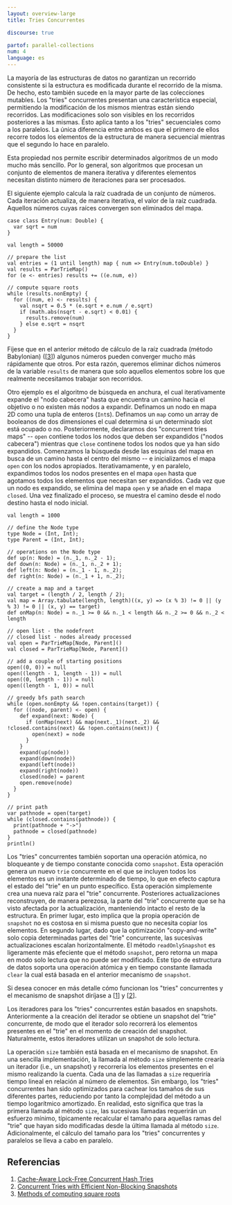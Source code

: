 ```yaml
---
layout: overview-large
title: Tries Concurrentes

discourse: true

partof: parallel-collections
num: 4
language: es
---
```


La mayoría de las estructuras de datos no garantizan un recorrido consistente
si la estructura es modificada durante el recorrido de la misma. De hecho,
esto también sucede en la mayor parte de las colecciones mutables. Los "tries"
concurrentes presentan una característica especial, permitiendo la modificación
de los mismos mientras están siendo recorridos. Las modificaciones solo son visibles
en los recorridos posteriores a las mismas. Ésto aplica tanto a los "tries" secuenciales 
como a los paralelos. La única diferencia entre ambos es que el primero de ellos
recorre todos los elementos de la estructura de manera secuencial mientras que 
el segundo lo hace en paralelo.

Esta propiedad nos permite escribir determinados algoritmos de un modo mucho más
sencillo. Por lo general, son algoritmos que procesan un conjunto de elementos de manera
iterativa y diferentes elementos necesitan distinto número de iteraciones para ser
procesados.

El siguiente ejemplo calcula la raíz cuadrada de un conjunto de números. Cada iteración
actualiza, de manera iterativa, el valor de la raíz cuadrada. Aquellos números cuyas 
raíces convergen son eliminados del mapa.

    case class Entry(num: Double) {
      var sqrt = num
    }
	
    val length = 50000
	
	// prepare the list
    val entries = (1 until length) map { num => Entry(num.toDouble) }
    val results = ParTrieMap()
    for (e <- entries) results += ((e.num, e))
    
	// compute square roots
    while (results.nonEmpty) {
      for ((num, e) <- results) {
        val nsqrt = 0.5 * (e.sqrt + e.num / e.sqrt)
        if (math.abs(nsqrt - e.sqrt) < 0.01) {
          results.remove(num)
        } else e.sqrt = nsqrt
      }
    }

Fíjese que en el anterior método de cálculo de la raíz cuadrada (método Babylonian)
(\[[3][3]\]) algunos números pueden converger mucho más rápidamente que otros. Por esta razón,
queremos eliminar dichos números de la variable `results` de manera que solo aquellos
elementos sobre los que realmente necesitamos trabajar son recorridos.

Otro ejemplo es el algoritmo de búsqueda en anchura, el cual iterativamente expande el "nodo cabecera"
hasta que encuentra un camino hacia el objetivo o no existen más nodos a expandir. Definamos
un nodo en mapa 2D como una tupla de enteros (`Int`s). Definamos un `map` como un array de 
booleanos de dos dimensiones el cual determina si un determinado slot está ocupado o no. Posteriormente,
declaramos dos "concurrent tries maps" -- `open` contiene todos los nodos que deben ser expandidos 
("nodos cabecera") mientras que `close` continene todos los nodos que ya han sido expandidos. Comenzamos
la búsqueda desde las esquinas del mapa en busca de un camino hasta el centro del mismo -- 
e inicializamos el mapa `open` con los nodos apropiados. Iterativamamente, y en paralelo, 
expandimos todos los nodos presentes en el mapa `open` hasta que agotamos todos los elementos
que necesitan ser expandidos. Cada vez que un nodo es expandido, se elimina del mapa `open` y se
añade en el mapa `closed`. Una vez finalizado el proceso, se muestra el camino desde el nodo 
destino hasta el nodo inicial.
	
	val length = 1000
	
	// define the Node type
    type Node = (Int, Int);
    type Parent = (Int, Int);
    
	// operations on the Node type
    def up(n: Node) = (n._1, n._2 - 1);
    def down(n: Node) = (n._1, n._2 + 1);
    def left(n: Node) = (n._1 - 1, n._2);
    def right(n: Node) = (n._1 + 1, n._2);
    
    // create a map and a target
    val target = (length / 2, length / 2);
    val map = Array.tabulate(length, length)((x, y) => (x % 3) != 0 || (y % 3) != 0 || (x, y) == target)
    def onMap(n: Node) = n._1 >= 0 && n._1 < length && n._2 >= 0 && n._2 < length
    
    // open list - the nodefront
    // closed list - nodes already processed
    val open = ParTrieMap[Node, Parent]()
    val closed = ParTrieMap[Node, Parent]()
    
    // add a couple of starting positions
    open((0, 0)) = null
    open((length - 1, length - 1)) = null
    open((0, length - 1)) = null
    open((length - 1, 0)) = null
 
    // greedy bfs path search
    while (open.nonEmpty && !open.contains(target)) {
      for ((node, parent) <- open) {
        def expand(next: Node) {
          if (onMap(next) && map(next._1)(next._2) && !closed.contains(next) && !open.contains(next)) {
            open(next) = node
          }
        }
        expand(up(node))
        expand(down(node))
        expand(left(node))
        expand(right(node))
        closed(node) = parent
        open.remove(node)
      }
    }
	
    // print path
    var pathnode = open(target)
    while (closed.contains(pathnode)) {
      print(pathnode + "->")
      pathnode = closed(pathnode)
    }
    println()


Los "tries" concurrentes también soportan una operación atómica, no bloqueante y de 
tiempo constante conocida como `snapshot`. Esta operación genera un nuevo `trie`
concurrente en el que se incluyen todos los elementos es un instante determinado de 
tiempo, lo que en efecto captura el estado del "trie" en un punto específico. 
Esta operación simplemente crea una nueva raíz para el "trie" concurrente. Posteriores 
actualizaciones reconstruyen, de manera perezosa, la parte del "trie" concurrente que se
ha visto afectada por la actualización, manteniendo intacto el resto de la estructura.
En primer lugar, esto implica que la propia operación de `snapshot` no es costosa en si misma
puesto que no necesita copiar los elementos. En segundo lugar, dado que la optimización
"copy-and-write" solo copia determinadas partes del "trie" concurrente, las sucesivas
actualizaciones escalan horizontalmente. El método  `readOnlySnapshot` es ligeramente
más efeciente que el método `snapshot`, pero retorna un mapa en modo solo lectura que no
puede ser modificado. Este tipo de estructura de datos soporta una operación atómica y en tiempo 
constante llamada `clear` la cual está basada en el anterior mecanismo de `snapshot`.

Si desea conocer en más detalle cómo funcionan los "tries" concurrentes y el mecanismo de
snapshot diríjase a \[[1][1]\] y \[[2][2]\].

Los iteradores para los "tries" concurrentes están basados en snapshots. Anteriormente a la creación
del iterador se obtiene un snapshot del "trie" concurrente, de modo que el iterador solo recorrerá
los elementos presentes en el "trie" en el momento de creación del snapshot. Naturalmente,
estos iteradores utilizan un snapshot de solo lectura.

La operación `size` también está basada en el mecanismo de snapshot. En una sencilla implementación,
la llamada al método `size` simplemente crearía un iterador (i.e., un snapshot) y recorrería los
elementos presentes en el mismo realizando la cuenta. Cada una de las llamadas a `size` requeriría
tiempo lineal en relación al número de elementos. Sin embargo, los "tries" concurrentes han sido
optimizados para cachear los tamaños de sus diferentes partes, reduciendo por tanto la complejidad
del método a un tiempo logarítmico amortizado. En realidad, esto significa que tras la primera
llamada al método `size`, las sucesivas llamadas requerirán un esfuerzo mínimo, típicamente recalcular
el tamaño para aquellas ramas del "trie" que hayan sido modificadas desde la última llamada al método
`size`. Adicionalmente, el cálculo del tamaño para los "tries" concurrentes y paralelos se lleva a cabo
en paralelo.

## Referencias

1. [Cache-Aware Lock-Free Concurrent Hash Tries][1]
2. [Concurrent Tries with Efficient Non-Blocking Snapshots][2]
3. [Methods of computing square roots][3]

  [1]: http://infoscience.epfl.ch/record/166908/files/ctries-techreport.pdf "Ctries-techreport"
  [2]: http://lampwww.epfl.ch/~prokopec/ctries-snapshot.pdf "Ctries-snapshot"
  [3]: http://en.wikipedia.org/wiki/Methods_of_computing_square_roots#Babylonian_method "babylonian-method"
